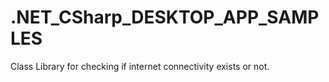 # .NET_CSharp_DESKTOP_APP_SAMPLES

Class Library for checking if internet connectivity exists or not.
